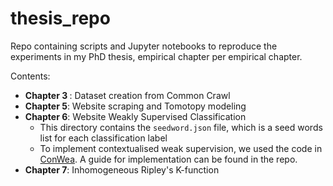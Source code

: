 # thesis_repo
Repo containing scripts and Jupyter notebooks to reproduce the experiments in my PhD thesis, empirical chapter per empirical chapter. 

Contents: 

<ul>
	<li> <b>Chapter 3 </b>: Dataset creation from Common Crawl 
	<li> <b>Chapter 5</b>: Website scraping and Tomotopy modeling 
	<li> <b>Chapter 6</b>: Website Weakly Supervised Classification
		<ul>
		<li>This directory contains the <code>seedword.json</code> file, which is a seed words list for each classification label
		<li>To implement contextualised weak supervision, we used the code in <a href="https://github.com/dheeraj7596/ConWea">ConWea</a>. A guide for implementation can be found in the repo.  
		</ul>
	<li> <b>Chapter 7</b>: Inhomogeneous Ripley's K-function 
  </ul>

